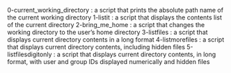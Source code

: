 0-current_working_directory : a script that prints the absolute path name of the current working directory
1-listit                    : a script that displays the contents list of the current directory 
2-bring_me_home             : a script that changes the working directory to the user’s home directory
3-listfiles                 : a script that displays current directory contents in a long format
4-listmorefiles             : a script that displays current directory contents, including hidden files
5-listfilesdigitonly        : a script that displays current directory contents, in long format, with user and group IDs displayed numerically and hidden files
